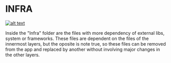 # **INFRA**

[![alt text](https://i.imgur.com/aPhGwXw.png 'Link para o sistema')]()

Inside the "Infra" folder are the files with more dependency of external libs, system or frameworks. These files are dependent on the files of the innermost layers, but the oposite is note true, so these files can be removed from the app and replaced by another without involving major changes in the other layers.
